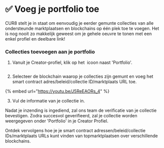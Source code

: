 # ✅ Voeg je portfolio toe

CUR8 stelt je in staat om eenvoudig je eerder gemunte collecties van alle ondersteunde marktplaatsen en blockchains op één plek toe te voegen. Het is nog nooit zo makkelijk geweest om je gehele oeuvre te tonen met een enkel profiel en deelbare link!

### Collecties toevoegen aan je portfolio



1. Vanuit je Creator-profiel, klik op het <img src="../../.gitbook/assets/Screenshot 2024-07-09 at 14.25.39.png" alt="" data-size="line"> icoon naast 'Portfolio'.

<figure><img src="../../.gitbook/assets/Screenshot 2025-02-03 at 09.06.29.png" alt=""><figcaption></figcaption></figure>

2. Selecteer de blockchain waarop je collecties zijn gemunt en voeg het smart contract adres/beleid/collectie ID/marktplaats URL toe.

{% embed url="https://youtu.be/J5ReEAORs_4" %}

3. Vul de informatie van je collectie in.

Nadat je inzending is ingediend, zal ons team de verificatie van je collectie bevestigen. Zodra succesvol geverifieerd, zal je collectie worden weergegeven onder 'Portfolio' in je Creator Profiel.

Ontdek vervolgens hoe je je smart contract adressen/beleid/collectie IDs/marktplaats URLs kunt vinden van topmarktplaatsen over verschillende blockchains.